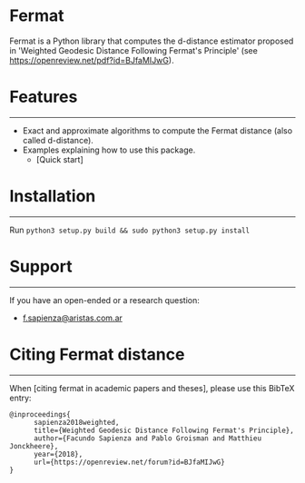 # Fermat

Fermat is a Python library that computes the d-distance estimator proposed in 'Weighted Geodesic Distance Following Fermat's Principle' (see https://openreview.net/pdf?id=BJfaMIJwG).


# Features
---

- Exact and approximate algorithms to compute the Fermat distance (also called d-distance).
- Examples explaining how to use this package.
    * [Quick start] 


# Installation
---
Run `python3 setup.py build && sudo python3 setup.py install`

# Support
---

If you have an open-ended or a research question:
-  f.sapienza@aristas.com.ar



# Citing Fermat distance
---

When [citing fermat in academic papers and theses], please use this
BibTeX entry:


    @inproceedings{
          sapienza2018weighted,
          title={Weighted Geodesic Distance Following Fermat's Principle},
          author={Facundo Sapienza and Pablo Groisman and Matthieu Jonckheere},
          year={2018},
          url={https://openreview.net/forum?id=BJfaMIJwG}
    }


